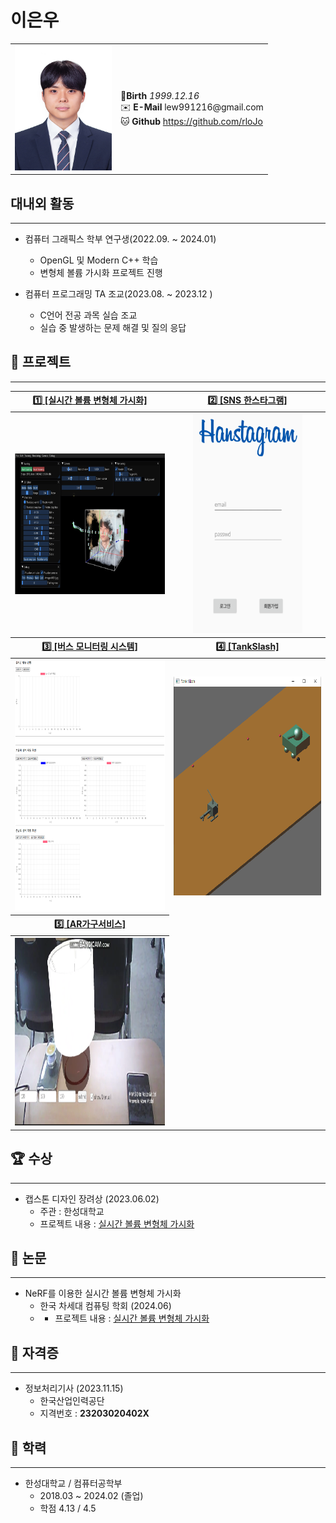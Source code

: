 # 이은우

<table>
    <tr>
        <td> <img src="https://github.com/rloJo/rlojo/blob/main/ReadmeAsset/Eunwoo.jpg" width ="155" height ="200"> </td>
        <td>  🎂<b>Birth</b> <i>1999.12.16</i> 
             <br>✉️ <b>E-Mail</b> lew991216@gmail.com
             <br>  🐱 <b>Github</b> <a href = "https://github.com/rloJo"> https://github.com/rloJo </a>
        </td>
    </tr>

    
</table>





## **대내외 활동**
---
- 컴퓨터 그래픽스 학부 연구생(2022.09. ~ 2024.01)
  - OpenGL 및 Modern C++ 학습
  - 변형체 볼륨 가시화 프로젝트 진행
 
- 컴퓨터 프로그래밍 TA 조교(2023.08. ~ 2023.12 )
  - C언어 전공 과목 실습 조교
  - 실습 중 발생하는 문제 해결 및 질의 응답


## **📝 프로젝트**

---
<table>
    <tr>
        <th style="text-align: center"> <a href = "https://github.com/rloJo/BuFF"> 1️⃣ [실시간 볼륨 변형체 가시화] </a> </th>
        <th style="text-align: center">  <a href = "https://github.com/rloJo/Android_SNS_Project"> 2️⃣ [SNS 한스타그램] </a></th>
    </tr>
    <tr>
        <th style="text-align: center">
             <a href = "https://github.com/rloJo/BuFF">
                <img src="https://github.com/rloJo/rlojo/blob/main/ReadmeAsset/BuFF.PNG" alt="실시간 볼륨 변형체 가시 프로젝트 이미지" width="400" height="225"; />
             </a>
        </th>
        <th style="text-align: center">
             <a href = "https://github.com/rloJo/Android_SNS_Project">
                <img src="https://github.com/rloJo/rlojo/blob/main/ReadmeAsset/SNS.png" alt="SNS 한스타그램 프로젝트 이미지" width="175" height="350" />
             </a>
        </th>
    </tr>
    <tr>
        <th style="text-align: center"> <a href = "https://github.com/rloJo/BusMonitoringSystem"> 3️⃣ [버스 모니터링 시스템] </a> </th>
        <th style="text-align: center"> <a href = "https://github.com/rloJo/TankSlash"> 4️⃣ [TankSlash] </a></th>
    </tr>
    <tr>
        <th style="text-align: center">
            <a href = "https://github.com/rloJo/BusMonitoringSystem">
                <img src="https://github.com/rloJo/rlojo/blob/main/ReadmeAsset/BMS.PNG" alt="버스 모니터링 시스템 프로젝트 이미지" width="400" height="400" />
            </a>
        </th>
        <th style="text-align: center">
            <a href = "https://github.com/rloJo/TankSlash">
                <img src="https://github.com/rloJo/rlojo/blob/main/ReadmeAsset/TankSlash.PNG" alt="TankSlash 프로젝트 이미지" width="350" height="350" />
            </a>
        </th>
    </tr>
     <tr>
        <th style="text-align: center"> <a href = "https://github.com/rloJo/ARService"> 5️⃣ [AR가구서비스] </a> </th>
    </tr>
    <tr>
        <th style="text-align: center">
             <a href = "https://github.com/rloJo/ARService">
            <img src="https://github.com/rloJo/rlojo/blob/main/ReadmeAsset/AR.png" alt="AR 가구 서비스 프로젝트 이미지" width="400" height="300" />
             </a>
        </th>
    </tr>
</table>    

## **🏆 수상**
---
- 캡스톤 디자인 장려상 (2023.06.02)
  - 주관 : 한성대학교
  - 프로젝트 내용 :  <a href = "https://github.com/rloJo/BuFF"> 실시간 볼륨 변형체 가시화 </a>


## **📜 논문**

---

- NeRF를 이용한 실시간 볼륨 변형체 가시화
    - 한국 차세대 컴퓨팅 학회 (2024.06)
    -  - 프로젝트 내용 :  <a href = "https://github.com/rloJo/BuFF"> 실시간 볼륨 변형체 가시화 </a>

## 🏅 자격증

---

- 정보처리기사 (2023.11.15)
    - 한국산업인력공단
    - 지격번호 :  **23203020402X**

## 📖 학력

---

- 한성대학교 / 컴퓨터공학부
    - 2018.03 ~ 2024.02 (졸업)
    - 학점 4.13 / 4.5
